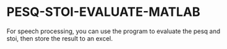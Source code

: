 # PESQ-STOI-EVALUATE-MATLAB
For speech processing, you can use the program to evaluate the pesq and stoi, then store the result to an excel.
